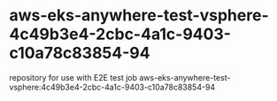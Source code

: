 # aws-eks-anywhere-test-vsphere-4c49b3e4-2cbc-4a1c-9403-c10a78c83854-94
repository for use with E2E test job aws-eks-anywhere-test-vsphere:4c49b3e4-2cbc-4a1c-9403-c10a78c83854-94
